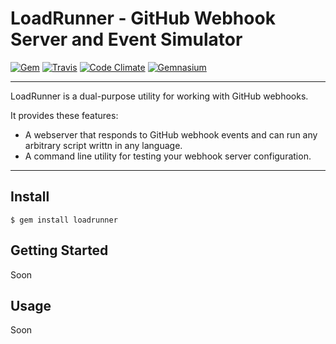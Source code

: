LoadRunner - GitHub Webhook Server and Event Simulator
======================================================

[![Gem](https://img.shields.io/gem/v/loadrunner.svg?style=flat-square)](https://rubygems.org/gems/loadrunner)
[![Travis](https://img.shields.io/travis/DannyBen/loadrunner.svg?style=flat-square)](https://travis-ci.org/DannyBen/loadrunner)
[![Code Climate](https://img.shields.io/codeclimate/github/DannyBen/loadrunner.svg?style=flat-square)](https://codeclimate.com/github/DannyBen/loadrunner)
[![Gemnasium](https://img.shields.io/gemnasium/DannyBen/loadrunner.svg?style=flat-square)](https://gemnasium.com/DannyBen/loadrunner)

---

LoadRunner is a dual-purpose utility for working with GitHub webhooks.

It provides these features:

- A webserver that responds to GitHub webhook events and can run any 
  arbitrary script writtn in any language.
- A command line utility for testing your webhook server configuration.

---

Install
--------------------------------------------------

```
$ gem install loadrunner
```

Getting Started
--------------------------------------------------

Soon

Usage
--------------------------------------------------

Soon
